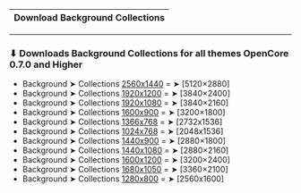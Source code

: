 Download Background Collections|
:----|


---

### ⬇︎ Downloads Background Collections for all themes OpenCore 0.7.0 and Higher

- Background ➤ Collections [2560x1440](https://github.com/chris1111/My-Simple-OC-Themes/releases/tag/Background_2560x1440) = ➤ [5120×2880]
- Background ➤ Collections [1920x1200](https://github.com/chris1111/My-Simple-OC-Themes/releases/tag/Background_1920x1200) = ➤ [3840×2400]
- Background ➤ Collections [1920x1080](https://github.com/chris1111/My-Simple-OC-Themes/releases/tag/Background_1920x1080) = ➤ [3840×2160]
- Background ➤ Collections [1600x900](https://github.com/chris1111/My-Simple-OC-Themes/releases/tag/Background_1600x900)  = ➤ [3200×1800]
- Background ➤ Collections [1366x768](https://github.com/chris1111/My-Simple-OC-Themes/releases/tag/Background_1366x768) = ➤ [2732x1536]
- Background ➤ Collections [1024x768](https://github.com/chris1111/My-Simple-OC-Themes/releases/tag/Background_1024x768) = ➤ [2048x1536]
- Background ➤ Collections [1440x900](https://github.com/chris1111/My-Simple-OC-Themes/releases/tag/Background_1440x900) = ➤ [2880×1800]
- Background ➤ Collections [1440x1080](https://github.com/chris1111/My-Simple-OC-Themes/releases/tag/Background_1440x1080) = ➤ [2880×2160]
- Background ➤ Collections [1600x1200](https://github.com/chris1111/My-Simple-OC-Themes/releases/tag/Background_1600x1200) = ➤ [3200×2400]
- Background ➤ Collections [1680x1050](https://github.com/chris1111/My-Simple-OC-Themes/releases/tag/Background_1680x1050) = ➤ [3360×2100]
- Background ➤ Collections [1280x800](https://github.com/chris1111/My-Simple-OC-Themes/releases/tag/Background_1280x800) = ➤ [2560x1600]

